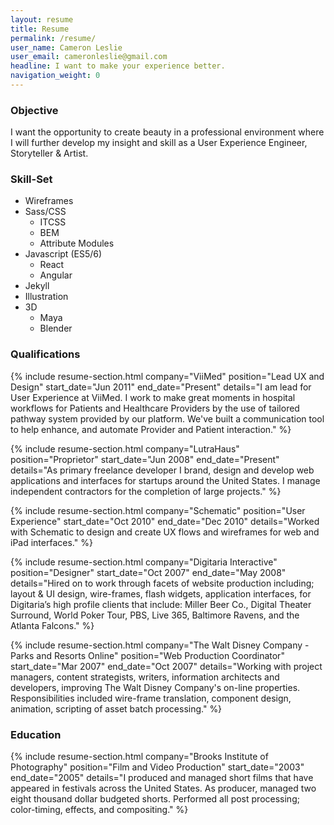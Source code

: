 ```yaml
---
layout: resume
title: Resume
permalink: /resume/
user_name: Cameron Leslie
user_email: cameronleslie@gmail.com
headline: I want to make your experience better.
navigation_weight: 0
---
```

<h3 class="trafalgar">Objective</h3>

I want the opportunity to create beauty in a professional environment where I will further develop my insight and skill as a User Experience Engineer, Storyteller & Artist.

<h3 class="trafalgar">Skill-Set</h3>

- Wireframes
- Sass/CSS
  - ITCSS
  - BEM
  - Attribute Modules
- Javascript (ES5/6)
  - React
  - Angular
- Jekyll
- Illustration
- 3D
  - Maya
  - Blender

<h3 class="trafalgar">Qualifications</h3>

{% include resume-section.html
  company="ViiMed"
  position="Lead UX and Design"
  start_date="Jun 2011"
  end_date="Present"
  details="I am lead for User Experience at ViiMed. I work to make great moments in hospital workflows for Patients and Healthcare Providers by the use of tailored pathway system provided by our platform. We've built a communication tool to help enhance, and automate Provider and Patient interaction."
%}

{% include resume-section.html
  company="LutraHaus"
  position="Proprietor"
  start_date="Jun 2008"
  end_date="Present"
  details="As primary freelance developer I brand, design and develop web applications and interfaces for startups around the United States. I manage independent contractors for the completion of large projects."
%}

{% include resume-section.html
  company="Schematic"
  position="User Experience"
  start_date="Oct 2010"
  end_date="Dec 2010"
  details="Worked with Schematic to design and create UX flows and wireframes for web and iPad interfaces."
%}

{% include resume-section.html
  company="Digitaria Interactive"
  position="Designer"
  start_date="Oct 2007"
  end_date="May 2008"
  details="Hired on to work through facets of website production including; layout & UI design, wire-frames, flash widgets, application interfaces, for Digitaria’s high profile clients that include: Miller Beer Co., Digital Theater Surround, World Poker Tour, PBS, Live 365, Baltimore Ravens, and the Atlanta Falcons."
%}

{% include resume-section.html
  company="The Walt Disney Company - Parks and Resorts Online"
  position="Web Production Coordinator"
  start_date="Mar 2007"
  end_date="Oct 2007"
  details="Working with project managers, content strategists, writers, information architects and developers, improving The Walt Disney Company's on-line properties. Responsibilities included wire-frame translation, component design, animation, scripting of asset batch processing."
%}

<h3 class="trafalgar">Education</h3>

{% include resume-section.html
  company="Brooks Institute of Photography"
  position="Film and Video Production"
  start_date="2003"
  end_date="2005"
  details="I produced and managed short films that have appeared in festivals across the United States. As producer, managed two eight thousand dollar budgeted shorts. Performed all post processing; color-timing, effects, and compositing."
%}
